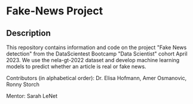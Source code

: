 # Fake-News Project


## Description
This repository contains information and code on the project "Fake News detection" from the DataScientest Bootcamp "Data Scientist" cohort April 2023. We use the nela-gt-2022 dataset and develop machine learning models to predict whether an article is real or fake news.

Contributors (in alphabetical order): Dr. Elisa Hofmann, Amer Osmanovic, Ronny Storch

Mentor: Sarah LeNet

